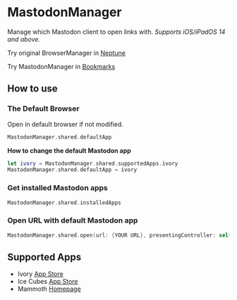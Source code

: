 # MastodonManager

Manage which Mastodon client to open links with.
*Supports iOS/iPadOS 14 and above.*

Try original BrowserManager in [Neptune](https://www.twitter.com/NeptuneApp_ "Neptune")

Try MastodonManager in [Bookmarks](https://apps.apple.com/app/id1590304377 "Bookmarks")

## How to use
### The Default Browser
Open in default browser if not modified.
```swift
MastodonManager.shared.defaultApp
```
**How to change the default Mastodon app**
```swift
let ivory = MastodonManager.shared.supportedApps.ivory
MastodonManager.shared.defaultApp = ivory
```

### Get installed Mastodon apps
```swift
MastodonManager.shared.installedApps
```

### Open URL with default Mastodon app
```swift
MastodonManager.shared.open(url: {YOUR URL}, presentingController: self)
```

## Supported Apps
- Ivory [App Store][Ivory-AppStore]
- Ice Cubes [App Store][IceCubes-AppStore]
- Mammoth [Homepage][Mammoth-Homepage]


[Ivory-AppStore]: https://apps.apple.com/app/id6444602274
[IceCubes-AppStore]: https://apps.apple.com/app/id6444915884
[Mammoth-Homepage]: https://getmammoth.app/
